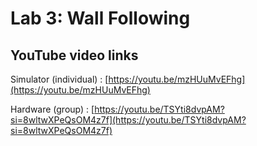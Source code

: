 # Lab 3: Wall Following

## YouTube video links
Simulator (individual) : [https://youtu.be/mzHUuMvEFhg](https://youtu.be/mzHUuMvEFhg)

Hardware (group) : [https://youtu.be/TSYti8dvpAM?si=8wltwXPeQsOM4z7f](https://youtu.be/TSYti8dvpAM?si=8wltwXPeQsOM4z7f)
